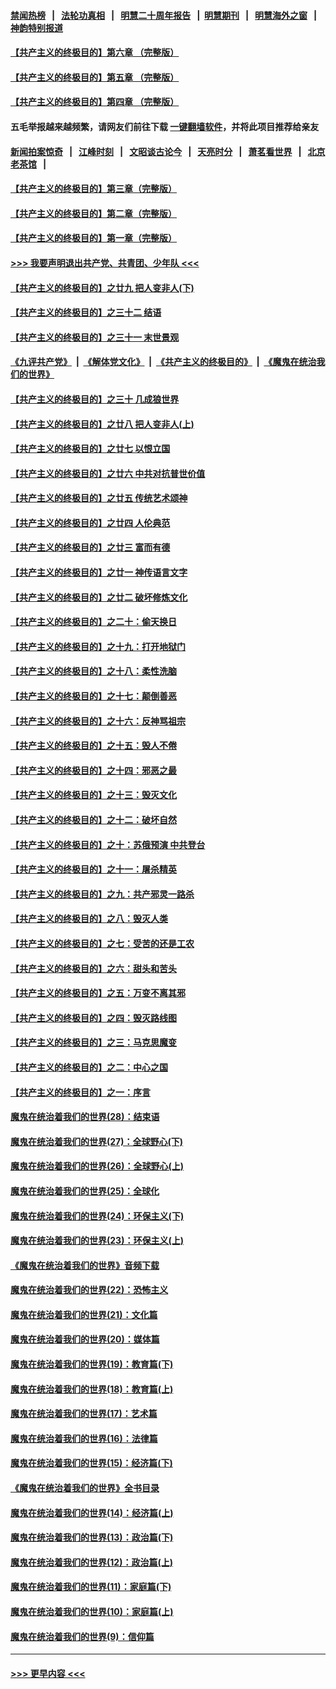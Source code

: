 #### [禁闻热榜](热点新闻.md?=0)  &nbsp;&nbsp;|&nbsp;&nbsp; [法轮功真相](https://github.com/gfw-breaker/truth/blob/master/README.md?=0) &nbsp;&nbsp;|&nbsp;&nbsp; [明慧二十周年报告](https://github.com/gfw-breaker/mh-reports/blob/master/README.md?=0) &nbsp;&nbsp;|&nbsp;&nbsp;[明慧期刊](https://github.com/gfw-breaker/mh-qikan) &nbsp;&nbsp;|&nbsp;&nbsp; [明慧海外之窗](https://github.com/gfw-breaker/mh-news/blob/master/README.md?=0) &nbsp;&nbsp;|&nbsp;&nbsp; [神韵特别报道](https://github.com/gfw-breaker/mh-news/blob/master/shenyun.md?=0)
#### [【共产主义的终极目的】第六章 （完整版）](../pages/nsc422/n11428913.md?t=03070732) 
#### [【共产主义的终极目的】第五章 （完整版）](../pages/nsc422/n11428912.md?t=03070732) 
#### [【共产主义的终极目的】第四章 （完整版）](../pages/nsc422/n11428907.md?t=03070732) 
#### 五毛举报越来越频繁，请网友们前往下载 [一键翻墙软件](https://github.com/gfw-breaker/ssr-accounts)，并将此项目推荐给亲友
#### [新闻拍案惊奇](https://github.com/gfw-breaker/banned-news/blob/master/pages/link4.md) &nbsp;&nbsp;|&nbsp;&nbsp; [江峰时刻](https://github.com/gfw-breaker/banned-news/blob/master/pages/link4.md) &nbsp;&nbsp;|&nbsp;&nbsp; [文昭谈古论今](https://github.com/gfw-breaker/banned-news/blob/master/pages/link4.md) &nbsp;&nbsp;|&nbsp;&nbsp; [天亮时分](https://github.com/gfw-breaker/banned-news/blob/master/pages/link4.md) &nbsp;&nbsp;|&nbsp;&nbsp; [萧茗看世界](https://github.com/gfw-breaker/banned-news/blob/master/pages/link4.md) &nbsp;&nbsp;|&nbsp;&nbsp; [北京老茶馆](https://github.com/gfw-breaker/banned-news/blob/master/pages/link4.md) &nbsp;&nbsp;|&nbsp;&nbsp; 
#### [【共产主义的终极目的】第三章（完整版）](../pages/nsc422/n11428848.md?t=03070732) 
#### [【共产主义的终极目的】第二章（完整版）](../pages/nsc422/n11428831.md?t=03070732) 
#### [【共产主义的终极目的】第一章（完整版）](../pages/nsc422/n11417651.md?t=03070732) 
#### [>>> 我要声明退出共产党、共青团、少年队 <<<](https://github.com/begood0513/goodnews/blob/master/quit/letter.md) 
#### [【共产主义的终极目的】之廿九 把人变非人(下)](../pages/nsc422/n11344140.md?t=03070732) 
#### [【共产主义的终极目的】之三十二 结语](../pages/nsc422/n11360535.md?t=03070732) 
#### [【共产主义的终极目的】之三十一 末世景观](../pages/nsc422/n11351129.md?t=03070732) 
#### [《九评共产党》](https://github.com/begood0513/9ping.md/blob/master/README.md) &nbsp;|&nbsp; [《解体党文化》](../../../../jtdwh.md/blob/master/README.md)  &nbsp;|&nbsp; [《共产主义的终极目的》](../../../../gczydzjmd.md/blob/master/README.md) &nbsp;|&nbsp; [《魔鬼在统治我们的世界》](../../../../mgztzwmdsj.md/blob/master/README.md) 
#### [【共产主义的终极目的】之三十 几成狼世界](../pages/nsc422/n11348280.md?t=03070732) 
#### [【共产主义的终极目的】之廿八 把人变非人(上)](../pages/nsc422/n11340492.md?t=03070732) 
#### [【共产主义的终极目的】之廿七 以恨立国](../pages/nsc422/n11336944.md?t=03070732) 
#### [【共产主义的终极目的】之廿六 中共对抗普世价值](../pages/nsc422/n11324785.md?t=03070732) 
#### [【共产主义的终极目的】之廿五 传统艺术颂神](../pages/nsc422/n11296396.md?t=03070732) 
#### [【共产主义的终极目的】之廿四 人伦典范](../pages/nsc422/n11296397.md?t=03070732) 
#### [【共产主义的终极目的】之廿三 富而有德](../pages/nsc422/n11283598.md?t=03070732) 
#### [【共产主义的终极目的】之廿一 神传语言文字](../pages/nsc422/n11263265.md?t=03070732) 
#### [【共产主义的终极目的】之廿二 破坏修炼文化](../pages/nsc422/n11245728.md?t=03070732) 
#### [【共产主义的终极目的】之二十：偷天换日](../pages/nsc422/n11238846.md?t=03070732) 
#### [【共产主义的终极目的】之十九：打开地狱门](../pages/nsc422/n11206376.md?t=03070732) 
#### [【共产主义的终极目的】之十八：柔性洗脑](../pages/nsc422/n11199994.md?t=03070732) 
#### [【共产主义的终极目的】之十七：颠倒善恶](../pages/nsc422/n11179782.md?t=03070732) 
#### [【共产主义的终极目的】之十六：反神骂祖宗](../pages/nsc422/n11166798.md?t=03070732) 
#### [【共产主义的终极目的】之十五：毁人不倦](../pages/nsc422/n11166792.md?t=03070732) 
#### [【共产主义的终极目的】之十四：邪恶之最](../pages/nsc422/n11150249.md?t=03070732) 
#### [【共产主义的终极目的】之十三：毁灭文化](../pages/nsc422/n11135227.md?t=03070732) 
#### [【共产主义的终极目的】之十二：破坏自然](../pages/nsc422/n11135214.md?t=03070732) 
#### [【共产主义的终极目的】之十：苏俄预演 中共登台](../pages/nsc422/n11118424.md?t=03070732) 
#### [【共产主义的终极目的】之十一：屠杀精英](../pages/nsc422/n11118442.md?t=03070732) 
#### [【共产主义的终极目的】之九：共产邪灵一路杀](../pages/nsc422/n11114139.md?t=03070732) 
#### [【共产主义的终极目的】之八：毁灭人类](../pages/nsc422/n11108503.md?t=03070732) 
#### [【共产主义的终极目的】之七：受苦的还是工农](../pages/nsc422/n11101809.md?t=03070732) 
#### [【共产主义的终极目的】之六：甜头和苦头](../pages/nsc422/n11096971.md?t=03070732) 
#### [【共产主义的终极目的】之五：万变不离其邪](../pages/nsc422/n11091285.md?t=03070732) 
#### [【共产主义的终极目的】之四：毁灭路线图](../pages/nsc422/n11086284.md?t=03070732) 
#### [【共产主义的终极目的】之三：马克思魔变](../pages/nsc422/n11061941.md?t=03070732) 
#### [【共产主义的终极目的】之二：中心之国](../pages/nsc422/n11047728.md?t=03070732) 
#### [【共产主义的终极目的】之一：序言](../pages/nsc422/n11086077.md?t=03070732) 
#### [魔鬼在统治着我们的世界(28)：结束语](../pages/nsc422/n10936246.md?t=03070732) 
#### [魔鬼在统治着我们的世界(27)：全球野心(下)](../pages/nsc422/n10928319.md?t=03070732) 
#### [魔鬼在统治着我们的世界(26)：全球野心(上)](../pages/nsc422/n10900318.md?t=03070732) 
#### [魔鬼在统治着我们的世界(25)：全球化](../pages/nsc422/n10788205.md?t=03070732) 
#### [魔鬼在统治着我们的世界(24)：环保主义(下)](../pages/nsc422/n10695307.md?t=03070732) 
#### [魔鬼在统治着我们的世界(23)：环保主义(上)](../pages/nsc422/n10688613.md?t=03070732) 
#### [《魔鬼在统治着我们的世界》音频下载](../pages/nsc422/n10635553.md?t=03070732) 
#### [魔鬼在统治着我们的世界(22)：恐怖主义](../pages/nsc422/n10614727.md?t=03070732) 
#### [魔鬼在统治着我们的世界(21)：文化篇](../pages/nsc422/n10597706.md?t=03070732) 
#### [魔鬼在统治着我们的世界(20)：媒体篇](../pages/nsc422/n10586579.md?t=03070732) 
#### [魔鬼在统治着我们的世界(19)：教育篇(下)](../pages/nsc422/n10564808.md?t=03070732) 
#### [魔鬼在统治着我们的世界(18)：教育篇(上)](../pages/nsc422/n10526970.md?t=03070732) 
#### [魔鬼在统治着我们的世界(17)：艺术篇](../pages/nsc422/n10499093.md?t=03070732) 
#### [魔鬼在统治着我们的世界(16)：法律篇](../pages/nsc422/n10485969.md?t=03070732) 
#### [魔鬼在统治着我们的世界(15)：经济篇(下)](../pages/nsc422/n10469975.md?t=03070732) 
#### [《魔鬼在统治着我们的世界》全书目录](../pages/nsc422/n10464261.md?t=03070732) 
#### [魔鬼在统治着我们的世界(14)：经济篇(上)](../pages/nsc422/n10457370.md?t=03070732) 
#### [魔鬼在统治着我们的世界(13)：政治篇(下)](../pages/nsc422/n10448270.md?t=03070732) 
#### [魔鬼在统治着我们的世界(12)：政治篇(上)](../pages/nsc422/n10444576.md?t=03070732) 
#### [魔鬼在统治着我们的世界(11)：家庭篇(下)](../pages/nsc422/n10440961.md?t=03070732) 
#### [魔鬼在统治着我们的世界(10)：家庭篇(上)](../pages/nsc422/n10435448.md?t=03070732) 
#### [魔鬼在统治着我们的世界(9)：信仰篇](../pages/nsc422/n10432159.md?t=03070732) 

----
#### [ >>> 更早内容 <<< ](../indexes/nsc422-earlier.md)
